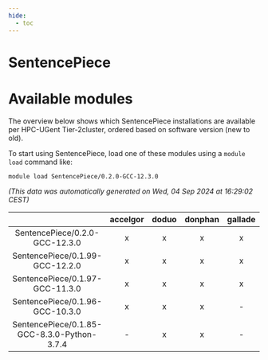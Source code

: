 ```yaml
---
hide:
  - toc
---
```


SentencePiece
=============

# Available modules


The overview below shows which SentencePiece installations are available per HPC-UGent Tier-2cluster, ordered based on software version (new to old).

To start using SentencePiece, load one of these modules using a `module load` command like:

```shell
module load SentencePiece/0.2.0-GCC-12.3.0
```

*(This data was automatically generated on Wed, 04 Sep 2024 at 16:29:02 CEST)*  

| |accelgor|doduo|donphan|gallade|joltik|shinx|skitty|
| :---: | :---: | :---: | :---: | :---: | :---: | :---: | :---: |
|SentencePiece/0.2.0-GCC-12.3.0|x|x|x|x|x|x|x|
|SentencePiece/0.1.99-GCC-12.2.0|x|x|x|x|x|-|x|
|SentencePiece/0.1.97-GCC-11.3.0|x|x|x|x|x|-|x|
|SentencePiece/0.1.96-GCC-10.3.0|x|x|x|-|x|-|x|
|SentencePiece/0.1.85-GCC-8.3.0-Python-3.7.4|-|x|x|-|x|-|-|
